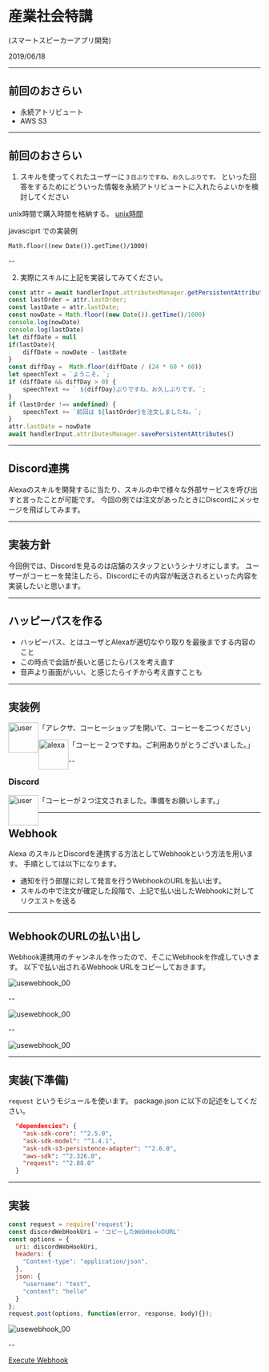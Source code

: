 # 産業社会特講

(スマートスピーカーアプリ開発)

2019/06/18

---

## 前回のおさらい

- 永続アトリビュート
- AWS S3

---

## 前回のおさらい

1. スキルを使ってくれたユーザーに`３日ぶりですね、お久しぶりです。` といった回答をするためにどういった情報を永続アトリビュートに入れたらよいかを検討してください

unix時間で購入時間を格納する。
[unix時間](https://ja.wikipedia.org/wiki/UNIX%E6%99%82%E9%96%93)

javasciprt での実装例
```
Math.floor((new Date()).getTime()/1000)
```

--

2. 実際にスキルに上記を実装してみてください。

```javascript
const attr = await handlerInput.attributesManager.getPersistentAttributes();
const lastOrder = attr.lastOrder;
const lastDate = attr.lastDate;
const nowDate = Math.floor((new Date()).getTime()/1000)
console.log(nowDate)
console.log(lastDate)
let diffDate = null
if(lastDate){
    diffDate = nowDate - lastDate
}
const diffDay =  Math.floor(diffDate / (24 * 60 * 60))
let speechText = `ようこそ。`;
if (diffDate && diffDay > 0) {
    speechText += ` ${diffDay}ぶりですね、お久しぶりです。`;
}
if (lastOrder !== undefined) {
    speechText += `前回は ${lastOrder}を注文しましたね。`;
}
attr.lastDate = nowDate
await handlerInput.attributesManager.savePersistentAttributes()
```

---

## Discord連携

Alexaのスキルを開発するに当たり、スキルの中で様々な外部サービスを呼び出すと言ったことが可能です。
今回の例では注文があったときにDiscordにメッセージを飛ばしてみます。

---

## 実装方針

今回例では、Discordを見るのは店舗のスタッフというシナリオにします。
ユーザーがコーヒーを発注したら、Discordにその内容が転送されるといった内容を実装したいと思います。

---

## ハッピーパスを作る

* ハッピーパス、とはユーザとAlexaが適切なやり取りを最後までする内容のこと
* この時点で会話が長いと感じたらパスを考え直す
* 音声より画面がいい、と感じたらイチから考え直すことも

---

## 実装例

<div style="text-align: left;">
<p>
  <img class="icon" src="user.png" alt="user" title="ユーザー">「アレクサ、コーヒーショップを開いて、コーヒーを二つください」
</p> 
<p>
  <img class="icon" src="alexa.png" alt="alexa" title="Alexa">「コーヒー２つですね。ご利用ありがとうございました。」
</p>
</div>

--

### Discord

<div style="text-align: left;">
<p>
  <img class="icon" src="meca.png" alt="user" title="ユーザー">「コーヒーが２つ注文されました。準備をお願いします。」
</p> 
</div>

---

## Webhook

Alexa のスキルとDiscordを連携する方法としてWebhookという方法を用います。
手順としては以下になります。

* 通知を行う部屋に対して発言を行うWebhookのURLを払い出す。
* スキルの中で注文が確定した段階で、上記で払い出したWebhookに対してリクエストを送る

---

## WebhookのURLの払い出し

Webhook連携用のチャンネルを作ったので、そこにWebhookを作成していきます。
以下で払い出されるWebhook URLをコピーしておきます。

![usewebhook_00](./usewebhook_00.png "サンプル")

--

![usewebhook_00](./usewebhook_01.png "サンプル")

--

![usewebhook_00](./usewebhook_02.png "サンプル")

---

## 実装(下準備)

`request` というモジュールを使います。
package.json に以下の記述をしてください。

```json
  "dependencies": {
    "ask-sdk-core": "^2.5.0",
    "ask-sdk-model": "^1.4.1",
    "ask-sdk-s3-persistence-adapter": "^2.6.0",
    "aws-sdk": "^2.326.0",
    "request": "^2.88.0"
  }
```

---

## 実装

```javascript
const request = require('request');
const discordWebHookUri = 'コピーしたWebHookのURL'
const options = {
  uri: discordWebHookUri,
  headers: {
    "Content-type": "application/json",
  },
  json: {
    "username": "test",
    "content": "hello"
  }
};
request.post(options, function(error, response, body){});
```

![usewebhook_00](./usewebhook_03.png "サンプル")

--

[Execute Webhook ](https://discordapp.com/developers/docs/resources/webhook#execute-webhook)


<style type="text/css">
  .reveal h1,
  .reveal h2,
  .reveal h3,
  .reveal h4,
  .reveal h5,
  .reveal h6 {
    text-transform: none;
  }
  .reveal h3
   {
       text-align: left;
  }
.left {
float: left;
}
.image70 {
    max-height: 70% !important;
    max-width: 70% !important;
}
.center{
  text-align: center;
}
img.icon {
width: 60px;
height: 60px;
float: left;
}
.mes{
  display:inline-block;
  vertical-align:top;
}
</style>